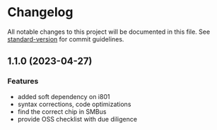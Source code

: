 # Changelog

All notable changes to this project will be documented in this file. See [standard-version](https://github.com/conventional-changelog/standard-version) for commit guidelines.

## 1.1.0 (2023-04-27)


### Features

* added soft dependency on i801
* syntax corrections, code optimizations
* find the correct chip in SMBus
* provide OSS checklist with due diligence
